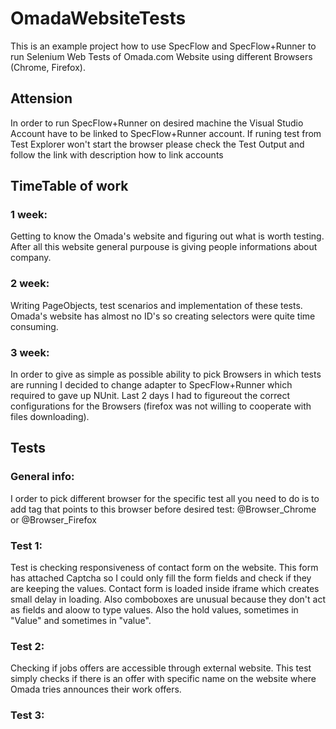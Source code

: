 # OmadaWebsiteTests
 
This is an example project how to use SpecFlow and SpecFlow+Runner to run Selenium Web Tests of Omada.com Website using different Browsers (Chrome, Firefox).

## Attension 
In order to run SpecFlow+Runner on desired machine the Visual Studio Account have to be linked to SpecFlow+Runner account.
If runing test from Test Explorer won't start the browser please check the Test Output and follow the link with description how to link accounts

## TimeTable of work
### 1 week: 
Getting to know the Omada's website and figuring out what is worth testing. After all this website general purpouse is giving people informations about company.
### 2 week: 
Writing PageObjects, test scenarios and implementation of these tests. Omada's website has almost no ID's so creating selectors were quite time consuming.
### 3 week:
In order to give as simple as possible ability to pick Browsers in which tests are running I decided to change adapter to SpecFlow+Runner which required to gave up NUnit. Last 2 days I had to figureout the correct configurations for the Browsers (firefox was not willing to cooperate with files downloading).

## Tests
### General info:
I order to pick different browser for the specific test all you need to do is to add tag that points to this browser before desired test: @Browser_Chrome or @Browser_Firefox

### Test 1:
Test is checking responsiveness of contact form on the website. This form has attached Captcha so I could only fill the form fields and check if they are keeping the values. Contact form is loaded inside iframe which creates small delay in loading. Also comboboxes are unusual because they don't act as fields and aloow to type values. Also the hold values, sometimes in "Value" and sometimes in "value".

### Test 2:
Checking if jobs offers are accessible through external website. This test simply checks if there is an offer with specific name on the website where Omada tries announces their work offers.

### Test 3:
